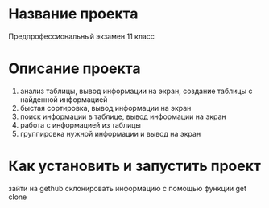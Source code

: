 # Название проекта
Предпрофессиональный экзамен 11 класс
# Описание проекта
1) анализ таблицы, вывод информации на экран, создание таблицы с найденной информацией
2) быстая сортировка, вывод информации на экран
3) поиск информации в таблице, вывод информации на экран
4) работа с информацией из таблицы
5) группировка нужной информации и вывод на экран
# Как установить и запустить проект
зайти на gethub склонировать информацию с помощью функции get clone

